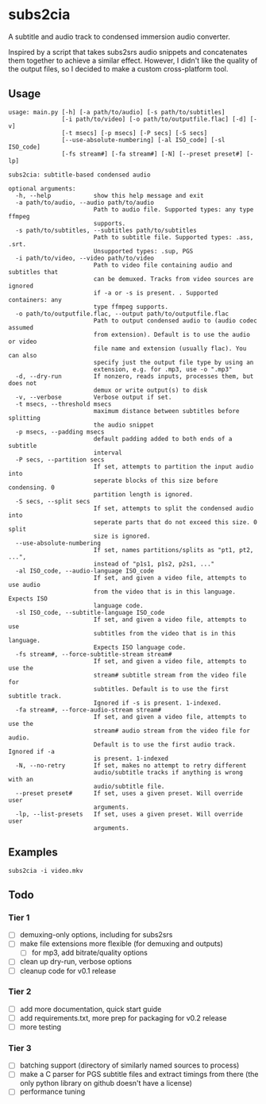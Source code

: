 # subs2cia

A subtitle and audio track to condensed immersion audio converter.

Inspired by a script that takes subs2srs audio snippets and concatenates them together to achieve a similar effect. 
However, I didn't like the quality of the output files, so I decided to make a custom cross-platform tool.

## Usage
```
usage: main.py [-h] [-a path/to/audio] [-s path/to/subtitles]
               [-i path/to/video] [-o path/to/outputfile.flac] [-d] [-v]
               [-t msecs] [-p msecs] [-P secs] [-S secs]
               [--use-absolute-numbering] [-al ISO_code] [-sl ISO_code]
               [-fs stream#] [-fa stream#] [-N] [--preset preset#] [-lp]

subs2cia: subtitle-based condensed audio

optional arguments:
  -h, --help            show this help message and exit
  -a path/to/audio, --audio path/to/audio
                        Path to audio file. Supported types: any type ffmpeg
                        supports.
  -s path/to/subtitles, --subtitles path/to/subtitles
                        Path to subtitle file. Supported types: .ass, .srt.
                        Unsupported types: .sup, PGS
  -i path/to/video, --video path/to/video
                        Path to video file containing audio and subtitles that
                        can be demuxed. Tracks from video sources are ignored
                        if -a or -s is present. . Supported containers: any
                        type ffmpeg supports.
  -o path/to/outputfile.flac, --output path/to/outputfile.flac
                        Path to output condensed audio to (audio codec assumed
                        from extension). Default is to use the audio or video
                        file name and extension (usually flac). You can also
                        specify just the output file type by using an
                        extension, e.g. for .mp3, use -o ".mp3"
  -d, --dry-run         If nonzero, reads inputs, processes them, but does not
                        demux or write output(s) to disk
  -v, --verbose         Verbose output if set.
  -t msecs, --threshold msecs
                        maximum distance between subtitles before splitting
                        the audio snippet
  -p msecs, --padding msecs
                        default padding added to both ends of a subtitle
                        interval
  -P secs, --partition secs
                        If set, attempts to partition the input audio into
                        seperate blocks of this size before condensing. 0
                        partition length is ignored.
  -S secs, --split secs
                        If set, attempts to split the condensed audio into
                        seperate parts that do not exceed this size. 0 split
                        size is ignored.
  --use-absolute-numbering
                        If set, names partitions/splits as "pt1, pt2, ...",
                        instead of "p1s1, p1s2, p2s1, ..."
  -al ISO_code, --audio-language ISO_code
                        If set, and given a video file, attempts to use audio
                        from the video that is in this language. Expects ISO
                        language code.
  -sl ISO_code, --subtitle-language ISO_code
                        If set, and given a video file, attempts to use
                        subtitles from the video that is in this language.
                        Expects ISO language code.
  -fs stream#, --force-subtitle-stream stream#
                        If set, and given a video file, attempts to use the
                        stream# subtitle stream from the video file for
                        subtitles. Default is to use the first subtitle track.
                        Ignored if -s is present. 1-indexed.
  -fa stream#, --force-audio-stream stream#
                        If set, and given a video file, attempts to use the
                        stream# audio stream from the video file for audio.
                        Default is to use the first audio track. Ignored if -a
                        is present. 1-indexed
  -N, --no-retry        If set, makes no attempt to retry different
                        audio/subtitle tracks if anything is wrong with an
                        audio/subtitle file.
  --preset preset#      If set, uses a given preset. Will override user
                        arguments.
  -lp, --list-presets   If set, uses a given preset. Will override user
                        arguments.
```
## Examples
``subs2cia -i video.mkv``


## Todo

### Tier 1
 - [ ] demuxing-only options, including for subs2srs
 - [ ] make file extensions more flexible (for demuxing and outputs)
    - [ ] for mp3, add bitrate/quality options
 - [ ] clean up dry-run, verbose options 
 - [ ] cleanup code for v0.1 release

### Tier 2
 - [ ] add more documentation, quick start guide
 - [ ] add requirements.txt, more prep for packaging for v0.2 release
 - [ ] more testing

### Tier 3
 - [ ] batching support (directory of similarly named sources to process)
 - [ ] make a C parser for PGS subtitle files and extract timings from there (the only python library on github doesn't have a license)
 - [ ] performance tuning
